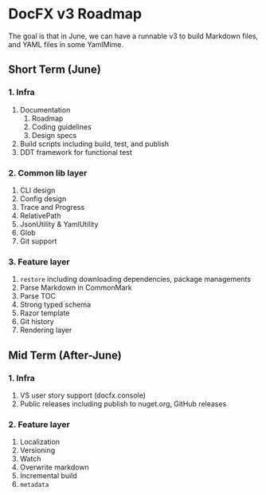# DocFX v3 Roadmap
The goal is that in June, we can have a runnable v3 to build Markdown files, and YAML files in some YamlMime.

## Short Term (June)
### 1. Infra
1. Documentation
    1. Roadmap
    2. Coding guidelines
    3. Design specs
2. Build scripts including build, test, and publish
3. DDT framework for functional test

### 2. Common lib layer
1. CLI design
2. Config design
3. Trace and Progress
4. RelativePath
5. JsonUtility & YamlUtility
6. Glob
7. Git support

### 3. Feature layer
1. `restore` including downloading dependencies, package managements
2. Parse Markdown in CommonMark
3. Parse TOC
4. Strong typed schema
5. Razor template
6. Git history
7. Rendering layer

## Mid Term (After-June)

### 1. Infra
1. VS user story support (docfx.console)
2. Public releases including publish to nuget.org, GitHub releases

### 2. Feature layer
1. Localization
2. Versioning
3. Watch
4. Overwrite markdown
5. Incremental build
6. `metadata`

